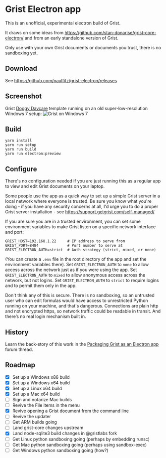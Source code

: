 # Grist Electron app

This is an unofficial, experimental electron build of Grist.

It draws on some ideas from https://github.com/stan-donarise/grist-core-electron/
and from an early standalone version of Grist.

Only use with your own Grist documents or documents you trust, there is no
sandboxing yet.

## Download

See https://github.com/paulfitz/grist-electron/releases

## Screenshot

Grist [Doggy Daycare](https://templates.getgrist.com/vAcfEKLQf3YF/Doggie-Daycare) template running on an old super-low-resolution Windows 7 setup:
![Grist on Windows 7](https://user-images.githubusercontent.com/118367/215295214-83c46e03-16f6-45d2-84dd-d26d34cb5f95.jpeg)

## Build

```
yarn install
yarn run setup
yarn run build
yarn run electron:preview
```

## Configure

There's no configuration needed if you are just running this as a regular app
to view and edit Grist documents on your laptop.

Some people use the app as a quick way to set up a simple Grist server
in a local network where everyone is trusted. Be sure you know what you're
doing - if you have any security concerns at all, I'd urge you to do a
proper Grist server installation - see https://support.getgrist.com/self-managed/

If you are sure you are in a trusted environment, you can set some environment
variables to make Grist listen on a specific network interface and port:

```
GRIST_HOST=192.168.1.22     # IP address to serve from
GRIST_PORT=8484             # Port number to serve at
GRIST_ELECTRON_AUTH=strict  # Auth strategy (strict, mixed, or none)
```

(You can create a `.env` file in the root directory of the app and set
the environment variables there). Set `GRIST_ELECTRON_AUTH` to `none`
to allow access across the network just as if you were using the app.
Set `GRIST_ELECTRON_AUTH` to `mixed` to allow anonymous access
across the network, but not logins. Set `GRIST_ELECTRON_AUTH` to `strict`
to require logins and to permit them only in the app.

Don't think any of this is secure. There is no sandboxing, so an
untrusted user who can edit formulas would have access to unrestricted
Python running on your machine, and that's dangerous. Connections are
plain http and not encrypted https, so network traffic could be
readable in transit. And there’s no real login mechanism built in.

## History

Learn the back-story of this work in the
[Packaging Grist as an Electron app](https://community.getgrist.com/t/packaging-grist-as-an-electron-app/1233)
forum thread.

## Roadmap

 * [x] Set up a Windows x86 build
 * [x] Set up a Windows x64 build
 * [x] Set up a Linux x64 build
 * [x] Set up a Mac x64 build
 * [ ] Sign and notarize Mac builds
 * [ ] Revive the File items in the menu
 * [x] Revive opening a Grist document from the command line
 * [ ] Revive the updater
 * [ ] Get ARM builds going
 * [ ] Land grist-core changes upstream
 * [x] Land node-sqlite3 build changes in @gristlabs fork
 * [ ] Get Linux python sandboxing going (perhaps by embedding runsc)
 * [ ] Get Mac python sandboxing going (perhaps using sandbox-exec)
 * [ ] Get Windows python sandboxing going (how?)
